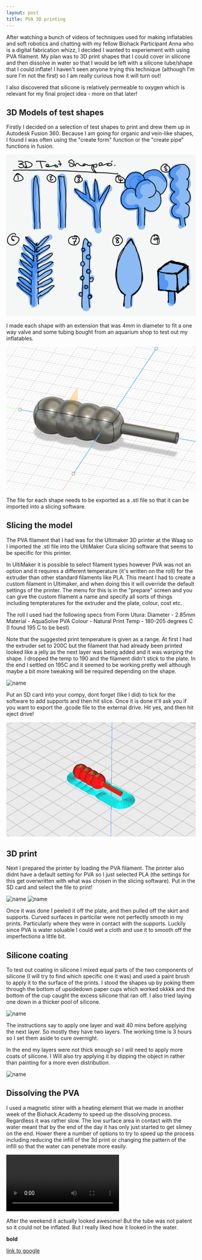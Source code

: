 ```yaml
---
layout: post
title: PVA 3D printing
---
```

After watching a bunch of videos of techniques used for making inflatables and soft robotics and chatting with my fellow Biohack Participant Anna who is a digital fabrication whizz, I decided I wanted to experiement with using PVA filament. My plan was to 3D print shapes that I could cover in silicone and then dissolve in water so that I would be left with a silicone tube/shape that I could inflate! I haven't seen anyone trying this technique (although I'm sure I'm not the first) so I am really curious how it will turn out! 

I also discovered that silicone is relatively permeable to oxygen which is relevant for my final project idea - more on that later! 

## 3D Models of test shapes

Firstly I decided on a selection of test shapes to print and drew them up in Autodesk Fusion 360. Because I am going for organic and vein-like shapes, I found I was often using the "create form" function or the "create pipe" functions in fusion. 

![name](/images/PVAtestdesigns.png) 

I made each shape with an extension that was 4mm in diameter to fit a one way valve and some tubing bought from an aquarium shop to test out my inflatables. 

![name](/images/PVAtest3Dmodel.png) 

The file for each shape needs to be exported as a .stl file so that it can be imported into a slicing software.

## Slicing the model

 The PVA filament that I had was for the Ultimaker 3D printer at the Waag so I imported the .stl file into the UltiMaker Cura slicing software that seems to be specific for this printer. 

In UltiMaker it is possible to select filament types however PVA was not an option and it requires a different temperature (it's written on the roll) for the extruder than other standard filaments like PLA. This meant I had to create a custom filament in Ultimaker, and when doing this it will override the default settings of the printer. The menu for this is in the "prepare" screen and you can give the custom filament a name and specify all sorts of things including tempteratures for the extruder and the plate, colour, cost etc. 

The roll I used had the following specs from Form Utura:
Diameter - 2.85mm
Material - AquaSolve PVA
Colour - Natural
Print Temp - 180-205 degrees C (I found 195 C to be best)

Note that the suggested print temperature is given as a range. At first I had the extruder set to 200C but the filament that had already been printed looked like a jelly as the next layer was being added and it was warping the shape. I dropped the temp to 190 and the filament didn't stick to the plate. In the end I settled on 195C and it seemed to be working pretty well although maybe a bit more tweaking will be required depending on the shape.

![name](/images/PVAtemptests.png) 

Put an SD card into your compy, dont forget (like I did) to tick for the software to add supports and then hit slice. Once it is done it'll ask you if you want to export the .gcode file to the external drive. Hit yes, and then hit eject drive! 

![name](/images/PVAtestslicer.png)

## 3D print

Next I prepared the printer by loading the PVA filament. The printer also didnt have a default setting for PVA so I just selected PLA (the settings for this get overwritten with what was chosen in the slicing software). Put in the SD card and select the file to print! 

![name](/images/PVAtestballs.png) 
![name](/images/PVAtestveins.png) 

Once it was done I peeled it off the plate, and then pulled off the skirt and supports. Curved surfaces in particilar were not perfectly smooth in my prints. Particularly where they were in contact with the supports. Luckily since PVA is water soluable I could wet a cloth and use it to smooth off the imperfections a little bit.

## Silicone coating

To test out coating in silicone I mixed equal parts of the two components of silicone (I will try to find which specific one it was) and used a paint brush to apply it to the surface of the prints. I stood the shapes up by poking them through the bottom of upsidedown paper cups which worked okkkk and the bottom of the cup caught the excess silicone that ran off. I also tried laying one down in a thicker pool of silicone. 

![name](/images/PVAtestsilicone.png) 

The instructions say to apply one layer and wait 40 mins before applying the next layer. So mostly they have two layers. The working time is 3 hours so I set them aside to cure overnight. 

In the end my layers were not thick enough so I will need to apply more coats of silicone. I Will also try applying it by dipping the object in rather than painting for a more even distribution.

![name](/images/PVAtestsiliconegroup.png) 

## Dissolving the PVA

I used a magnetic stirer with a heating element that we made in another week of the Biohack Academy to speed up the dissolving process. Regardless it was rather slow. The low surface area in contact with the water meant that by the end of the day it has only just started to get slimey on the end. Hower there a number of options to try to speed up the process including reducing the infill of the 3d print or changing the pattern of the infill so that the water can penetrate more easily. 

![name](/images/SiliconeTest1.mov) 

After the weekend it actually looked awesome! But the tube was not patent so it could not be inflated. But I really liked how it looked in the water. 


**bold**

[link to google](www.google.com)
